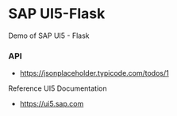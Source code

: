 # SAP UI5-Flask
Demo of SAP UI5 - Flask


### API 
* https://jsonplaceholder.typicode.com/todos/1

Reference UI5 Documentation
* https://ui5.sap.com
